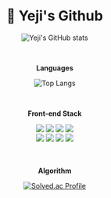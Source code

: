 <div align="center">
  <h1>🌱 Yeji's Github </h1>

![Yeji's GitHub stats](https://github-readme-stats.vercel.app/api?username=Yeji-J&theme=dracula&show_icons=true)

  <br/>

<p><b>Languages</b></p>

![Top Langs](https://github-readme-stats.vercel.app/api/top-langs/?username=Yeji-J&layout=compact)

  <br/>

  <p><b>Front-end Stack</b></p>
  <img src="https://img.shields.io/badge/HTML-E34F26?style=flat-square&logo=HTML5&logoColor=white"/>
  <img src="https://img.shields.io/badge/CSS-1572B6?style=flat-square&logo=CSS3&logoColor=white"/>
  <img src="https://img.shields.io/badge/Bootstrap-7952B3?style=flat-square&logo=Bootstrap&logoColor=white"/>
  <img src="https://img.shields.io/badge/styled components-DB7093?style=flat-square&logo=styled-components&logoColor=white"/>

  <br/>

  <img src="https://img.shields.io/badge/JavaScript-F7DF1E?style=flat-square&logo=Javascript&logoColor=white"/>
  <img src="https://img.shields.io/badge/Vue.js-4FC08D?style=flat-square&logo=Vue.js&logoColor=white"/>
  <img src="https://img.shields.io/badge/React-61DAFB?style=flat-square&logo=React&logoColor=white"/>
  <img src="https://img.shields.io/badge/Redux-764ABC?style=flat-square&logo=Redux&logoColor=white"/>

  <br/>
  <br/>
  <br/>
  
  <p><b>Algorithm</b></p>

[![Solved.ac Profile](http://mazassumnida.wtf/api/v2/generate_badge?boj=yzii)](https://solved.ac/yzii/)

</div>
